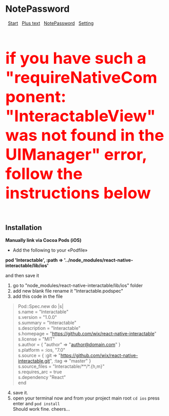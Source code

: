 # NotePassword
&nbsp;
[Start](https://github.com/dmitriymykhalchenko/NotePassword/blob/master/img/1.png)
&nbsp;
[Plus text](https://github.com/dmitriymykhalchenko/NotePassword/blob/master/img/2.png)
&nbsp;
[NotePassword](https://github.com/dmitriymykhalchenko/NotePassword/blob/master/img/3.png)
&nbsp;
[Setting](https://github.com/dmitriymykhalchenko/NotePassword/blob/master/img/4.png)
&nbsp;
<h4 style="font-size:50px;color:red;">if you have such a <b>"requireNativeComponent: "InteractableView" was not found in the UIManager"</b> error, follow the instructions below</h4>


<h2>Installation </h2>

<b>Manually link via Cocoa Pods (iOS)</b>
<ul>
<li>Add the following to your «Podfile» </li>
	</ul>

<strong>pod 'Interactable', :path => '../node_modules/react-native-interactable/lib/ios'</strong>
<p>and then save it</p>

<ol start="1">
<li>go to "node_modules/react-native-interactable/lib/ios" folder</li>
<li>add new blank file rename it "Interactable.podspec"</li>
<li>add this code in the file</li>
</ol>
<blockquote>
<p>Pod::Spec.new do |s|<br>
s.name         = "Interactable"<br>
s.version      = "1.0.0"<br>
s.summary      = "Interactable"<br>
s.description  = "Interactable"<br>
s.homepage     = "<a href="https://github.com/wix/react-native-interactable">https://github.com/wix/react-native-interactable</a>"<br>
s.license      = "MIT"<br>
s.author             = { "author" =&gt; "<a href="mailto:author@domain.com">author@domain.com</a>" }<br>
s.platform     = :ios, "7.0"<br>
s.source       = { :git =&gt; "<a href="https://github.com/wix/react-native-interactable.git">https://github.com/wix/react-native-interactable.git</a>", :tag =&gt; "master" }<br>
s.source_files  = "Interactable/**/*.{h,m}"<br>
s.requires_arc = true<br>
s.dependency "React"<br>
end</p>
</blockquote>

<ol start="4">
<li>save it.</li>
<li>open your terminal now and from your project main root <code>cd ios</code> press enter and <code>pod install</code><br>
Should work fine. cheers...</li>
</ol>
